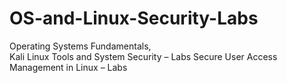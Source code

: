 # OS-and-Linux-Security-Labs
Operating Systems Fundamentals,  
Kali Linux Tools and System Security – Labs 
Secure User Access Management in Linux – Labs

